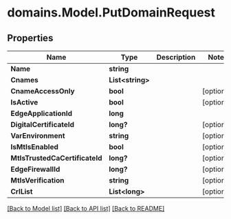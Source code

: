 # domains.Model.PutDomainRequest

## Properties

Name | Type | Description | Notes
------------ | ------------- | ------------- | -------------
**Name** | **string** |  | 
**Cnames** | **List&lt;string&gt;** |  | 
**CnameAccessOnly** | **bool** |  | [optional] 
**IsActive** | **bool** |  | [optional] 
**EdgeApplicationId** | **long** |  | 
**DigitalCertificateId** | **long?** |  | [optional] 
**VarEnvironment** | **string** |  | [optional] 
**IsMtlsEnabled** | **bool** |  | [optional] 
**MtlsTrustedCaCertificateId** | **long?** |  | [optional] 
**EdgeFirewallId** | **long?** |  | [optional] 
**MtlsVerification** | **string** |  | [optional] 
**CrlList** | **List&lt;long&gt;** |  | [optional] 

[[Back to Model list]](../README.md#documentation-for-models) [[Back to API list]](../README.md#documentation-for-api-endpoints) [[Back to README]](../README.md)


